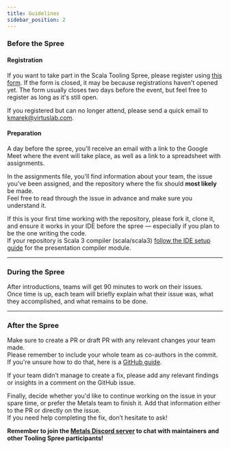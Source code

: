 ```yaml
---
title: Guidelines
sidebar_position: 2
---
```


### Before the Spree

#### Registration
If you want to take part in the Scala Tooling Spree, please register using [this form](https://forms.gle/yUurzS2KiM2Kwnpc6). If the form is closed, it may be because registrations haven't opened yet. The form usually closes two days before the event, but feel free to register as long as it's still open.

If you registered but can no longer attend, please send a quick email to kmarek@virtuslab.com.

#### Preparation
A day before the spree, you'll receive an email with a link to the Google Meet where the event will take place, as well as a link to a spreadsheet with assignments.

In the assignments file, you'll find information about your team, the issue you've been assigned, and the repository where the fix should **most likely** be made.  
Feel free to read through the issue in advance and make sure you understand it.

If this is your first time working with the repository, please fork it, clone it, and ensure it works in your IDE before the spree — especially if you plan to be the one writing the code.  
If your repository is Scala 3 compiler (scala/scala3) [follow the IDE setup guide](https://dotty.epfl.ch/docs/contributing/setting-up-your-ide.html) for the presentation compiler module.

---

### During the Spree
After introductions, teams will get 90 minutes to work on their issues.  
Once time is up, each team will briefly explain what their issue was, what they accomplished, and what remains to be done.

---

### After the Spree
Make sure to create a PR or draft PR with any relevant changes your team made.  
Please remember to include your whole team as co-authors in the commit. If you're unsure how to do that, here is a [GitHub guide](https://docs.github.com/en/pull-requests/committing-changes-to-your-project/creating-and-editing-commits/creating-a-commit-with-multiple-authors).

If your team didn’t manage to create a fix, please add any relevant findings or insights in a comment on the GitHub issue.

Finally, decide whether you'd like to continue working on the issue in your spare time, or prefer the Metals team to finish it. Add that information either to the PR or directly on the issue.  
If you need help completing the fix, don’t hesitate to ask!

**Remember to join the [Metals Discord server](https://discord.gg/DwTc8xbNDd) to chat with maintainers and other Tooling Spree participants!**
